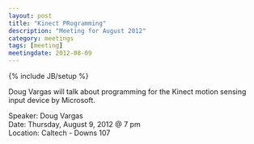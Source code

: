```yaml
---
layout: post
title: "Kinect PRogramming"
description: "Meeting for August 2012"
category: meetings
tags: [meeting]
meetingdate: 2012-08-09
---
```

{% include JB/setup %}

Doug Vargas will talk about programming for the Kinect motion sensing input device by Microsoft.

Speaker: Doug Vargas <br/>
Date: Thursday, August 9, 2012 @ 7 pm <br/>
Location: Caltech - Downs 107
